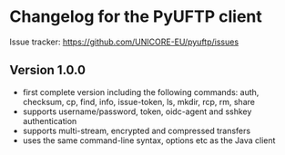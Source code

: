 Changelog for the PyUFTP client
===============================

Issue tracker: https://github.com/UNICORE-EU/pyuftp/issues

Version 1.0.0
-------------
 - first complete version including the following commands:
   auth, checksum, cp, find, info, issue-token, ls, mkdir, rcp, rm, share
 - supports username/password, token, oidc-agent and sshkey authentication
 - supports multi-stream, encrypted and compressed transfers
 - uses the same command-line syntax, options etc as the Java client
